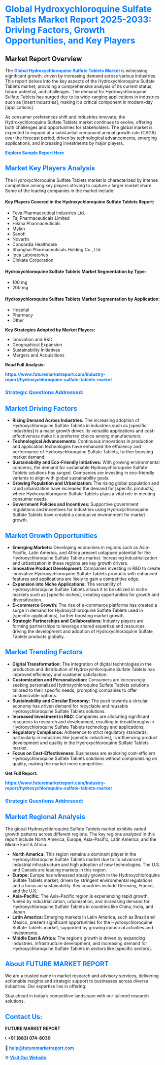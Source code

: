 <h1 style="color: #007BFF;">Global Hydroxychloroquine Sulfate Tablets Market Report 2025-2033: Driving Factors, Growth Opportunities, and Key Players</h1>

<section id="overview">
<h2>Market Report Overview</h2>
<p>The <a href="https://www.futuremarketreport.com/industry-report/hydroxychloroquine-sulfate-tablets-market" style="color: #007BFF; text-decoration: none;"><strong>Global Hydroxychloroquine Sulfate Tablets Market</strong></a> is witnessing significant growth, driven by increasing demand across various industries. This report delves into the key aspects of the Hydroxychloroquine Sulfate Tablets market, providing a comprehensive analysis of its current status, future potential, and challenges. The demand for Hydroxychloroquine Sulfate Tablets has surged due to its wide-ranging applications in industries such as [insert industries], making it a critical component in modern-day [applications].</p>
<p>As consumer preferences shift and industries innovate, the Hydroxychloroquine Sulfate Tablets market continues to evolve, offering both challenges and opportunities for stakeholders. The global market is expected to expand at a substantial compound annual growth rate (CAGR) over the forecast period, driven by technological advancements, emerging applications, and increasing investments by major players.</p>
</section>

<section id="overview">
<p><a href="https://www.futuremarketreport.com/request-sample/reportId=64414" style="color: #007BFF; text-decoration: none;"><strong>Explore Sample Report Here</strong></a></p>
</section>

<section id="key-players">
<h2 style="color: #007BFF;">Market Key Players Analysis</h2>
<p>The Hydroxychloroquine Sulfate Tablets market is characterized by intense competition among key players striving to capture a larger market share. Some of the leading companies in the market include:</p>
<h4>Key Players Covered in the Hydroxychloroquine Sulfate Tablets Report:</h4>
<ul><li>Teva Pharmaceutical Industries Ltd.</li><li>Taj Pharmaceuticals Limited</li><li>Hikma Pharmaceuticals</li><li>Mylan</li><li>Sanofi</li><li>Novartis</li><li>Concordia Healthcare</li><li>Shanghai Pharmaceuticals Holding Co., Ltd.</li><li>Ipca Laboratories</li><li>Cinkate Corporation</li></ul>
<h4>Hydroxychloroquine Sulfate Tablets Market Segmentation by Type:</h4>
<ul><li>100 mg</li><li>200 mg</li></ul>

<h4>Hydroxychloroquine Sulfate Tablets Market Segmentation by Application:</h4>
<ul><li>Hospital</li><li>Pharmacy</li><li>Other</li></ul>
<p><strong>Key Strategies Adopted by Market Players:</strong></p>
<ul>
<li>Innovation and R&D</li>
<li>Geographical Expansion</li>
<li>Sustainability Initiatives</li>
<li>Mergers and Acquisitions</li>
</ul>
</section>

<section>
<p><strong>Read Full Analysis: </strong></p><a href="https://www.futuremarketreport.com/industry-report/hydroxychloroquine-sulfate-tablets-market" style="color: #007BFF; text-decoration: none;"><strong>https://www.futuremarketreport.com/industry-report/hydroxychloroquine-sulfate-tablets-market</strong></a>
<h3 style="color: #007BFF;">Strategic Questions Addressed:</h3>
</section>

<section id="driving-factors">
<h2 style="color: #007BFF;">Market Driving Factors</h2>
<ul>
<li><strong>Rising Demand Across Industries:</strong> The increasing adoption of Hydroxychloroquine Sulfate Tablets in industries such as [specific industries] is a major growth driver. Its versatile applications and cost-effectiveness make it a preferred choice among manufacturers.</li>
<li><strong>Technological Advancements:</strong> Continuous innovations in production and application technologies have enhanced the efficiency and performance of Hydroxychloroquine Sulfate Tablets, further boosting market demand.</li>
<li><strong>Sustainability and Eco-Friendly Initiatives:</strong> With growing environmental concerns, the demand for sustainable Hydroxychloroquine Sulfate Tablets solutions has surged. Companies are investing in eco-friendly variants to align with global sustainability goals.</li>
<li><strong>Growing Population and Urbanization:</strong> The rising global population and rapid urbanization have increased the demand for [specific products], where Hydroxychloroquine Sulfate Tablets plays a vital role in meeting consumer needs.</li>
<li><strong>Government Policies and Incentives:</strong> Supportive government regulations and incentives for industries using Hydroxychloroquine Sulfate Tablets have created a conducive environment for market growth.</li>
</ul>
</section>

<section id="growth-opportunities">
<h2 style="color: #007BFF;">Market Growth Opportunities</h2>
<ul>
<li><strong>Emerging Markets:</strong> Developing economies in regions such as Asia-Pacific, Latin America, and Africa present untapped potential for the Hydroxychloroquine Sulfate Tablets market. Increasing industrialization and urbanization in these regions are key growth drivers.</li>
<li><strong>Innovative Product Development:</strong> Companies investing in R&D to create innovative Hydroxychloroquine Sulfate Tablets products with enhanced features and applications are likely to gain a competitive edge.</li>
<li><strong>Expansion into Niche Applications:</strong> The versatility of Hydroxychloroquine Sulfate Tablets allows it to be utilized in niche markets such as [specific niches], creating opportunities for growth and diversification.</li>
<li><strong>E-commerce Growth:</strong> The rise of e-commerce platforms has created a surge in demand for Hydroxychloroquine Sulfate Tablets used in [specific applications], further boosting market growth.</li>
<li><strong>Strategic Partnerships and Collaborations:</strong> Industry players are forming partnerships to leverage shared expertise and resources, driving the development and adoption of Hydroxychloroquine Sulfate Tablets products globally.</li>
</ul>
</section>

<section id="trending-factors">
<h2 style="color: #007BFF;">Market Trending Factors</h2>
<ul>
<li><strong>Digital Transformation:</strong> The integration of digital technologies in the production and distribution of Hydroxychloroquine Sulfate Tablets has improved efficiency and customer satisfaction.</li>
<li><strong>Customization and Personalization:</strong> Consumers are increasingly seeking personalized Hydroxychloroquine Sulfate Tablets solutions tailored to their specific needs, prompting companies to offer customizable options.</li>
<li><strong>Sustainability and Circular Economy:</strong> The push towards a circular economy has driven demand for recyclable and reusable Hydroxychloroquine Sulfate Tablets solutions.</li>
<li><strong>Increased Investment in R&D:</strong> Companies are allocating significant resources to research and development, resulting in breakthroughs in Hydroxychloroquine Sulfate Tablets technology and applications.</li>
<li><strong>Regulatory Compliance:</strong> Adherence to strict regulatory standards, particularly in industries like [specific industries], is influencing product development and quality in the Hydroxychloroquine Sulfate Tablets market.</li>
<li><strong>Focus on Cost-Effectiveness:</strong> Businesses are exploring cost-efficient Hydroxychloroquine Sulfate Tablets solutions without compromising on quality, making the market more competitive.</li>
</ul>
</section>

<section>
<p><strong>Get Full Report: </strong></p><a href="https://www.futuremarketreport.com/industry-report/hydroxychloroquine-sulfate-tablets-market" style="color: #007BFF; text-decoration: none;"><strong>https://www.futuremarketreport.com/industry-report/hydroxychloroquine-sulfate-tablets-market</strong></a>
<h3 style="color: #007BFF;">Strategic Questions Addressed:</h3>
</section>


<section id="regional-analysis">
<h2 style="color: #007BFF;">Market Regional Analysis</h2>
<p>The global Hydroxychloroquine Sulfate Tablets market exhibits varied growth patterns across different regions. The key regions analyzed in this report include North America, Europe, Asia-Pacific, Latin America, and the Middle East & Africa:</p>
<ul>
<li><strong>North America:</strong> This region remains a dominant player in the Hydroxychloroquine Sulfate Tablets market due to its advanced industrial infrastructure and high adoption of new technologies. The U.S. and Canada are leading markets in this region.</li>
<li><strong>Europe:</strong> Europe has witnessed steady growth in the Hydroxychloroquine Sulfate Tablets market, driven by stringent environmental regulations and a focus on sustainability. Key countries include Germany, France, and the U.K.</li>
<li><strong>Asia-Pacific:</strong> The Asia-Pacific region is experiencing rapid growth, fueled by industrialization, urbanization, and increasing demand for Hydroxychloroquine Sulfate Tablets in countries like China, India, and Japan.</li>
<li><strong>Latin America:</strong> Emerging markets in Latin America, such as Brazil and Mexico, present significant opportunities for the Hydroxychloroquine Sulfate Tablets market, supported by growing industrial activities and investments.</li>
<li><strong>Middle East & Africa:</strong> The region’s growth is driven by expanding industries, infrastructure development, and increasing demand for Hydroxychloroquine Sulfate Tablets in sectors like [specific sectors].</li>
</ul>
</section>

<footer>
<h2 style="color: #007BFF;">About FUTURE MARKET REPORT</h2>
<p>We are a trusted name in market research and advisory services, delivering actionable insights and strategic support to businesses across diverse industries. Our expertise lies in offering:</p>

<p>Stay ahead in today’s competitive landscape with our tailored research solutions.</p>

<h2 style="color: #007BFF;">Contact Us:</h2>
<p><strong>FUTURE MARKET REPORT</strong></p>
<p>📞 <strong>+91 (883) 074-8030</strong></p>
<p>📧 <strong><a href="mailto:help@futuremarketreport.com" style="color: #007BFF;">help@futuremarketreport.com</a></strong></p>
<p>🌐 <strong><a href="https://www.futuremarketreport.com/" style="color: #007BFF;">Visit Our Website</a></strong></p>
</footer>